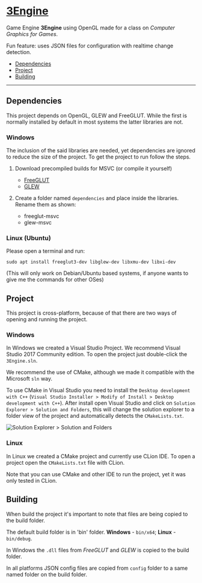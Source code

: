 # [3Engine](https://ricardoeprodrigues.github.io/3Engine/)

Game Engine **3Engine** using OpenGL made for a class on *Computer Graphics for Games*.

Fun feature: uses JSON files for configuration with realtime change detection.

* [Dependencies](#Dependencies)
* [Project](#Project)
* [Building](#Building)

---

## Dependencies

This project depends on OpenGL, GLEW and FreeGLUT. While the first is normally installed by default in most systems the latter libraries are not.

### Windows

The inclusion of the said libraries are needed, yet dependencies are ignored to reduce the size of the project. To get the project to run follow the steps.

1. Download precompiled builds for MSVC (or compile it yourself) 
    
    * [FreeGLUT](http://www.transmissionzero.co.uk/software/freeglut-devel/)
    * [GLEW](http://glew.sourceforge.net/)

1. Create a folder named `dependencies` and place inside the libraries. Rename them as shown:

    * freeglut-msvc
    * glew-msvc

### Linux (Ubuntu)

Please open a terminal and run:

``` 
sudo apt install freeglut3-dev libglew-dev libxmu-dev libxi-dev
```

(This will only work on Debian/Ubuntu based systems, if anyone wants to give me the commands for other OSes)

## Project

This project is cross-platform, because of that there are two ways of opening and running the project.

### Windows

In Windows we created a Visual Studio Project. We recommend Visual Studio 2017 Community edition. To open the project just double-click the `3Engine.sln`.

We recommend the use of CMake, although we made it compatible with the Microsoft `sln` way.

To use CMake in Visual Studio you need to install the `Desktop development with C++` (`Visual Studio Installer > Modify of Install > Desktop development with C++`). After install open Visual Studio and click on `Solution Explorer > Solution and Folders`, this will change the solution explorer to a folder view of the project and automatically detects the `CMakeLists.txt`.

![Solution Explorer > Solution and Folders](https://image.ibb.co/cRn65b/Solutions_And_Folders.png)

### Linux

In Linux we created a CMake project and currently use CLion IDE. To open a project open the `CMakeLists.txt` file with CLion.

Note that you can use CMake and other IDE to run the project, yet it was only tested in CLion.

## Building

When build the project it's important to note that files are being copied to the build folder.

The default build folder is in 'bin' folder. **Windows** - `bin/x64`; **Linux** - `bin/debug`.

In Windows the `.dll` files from *FreeGLUT* and *GLEW* is copied to the build folder.

In all platforms JSON config files are copied from `config` folder to a same named folder on the build folder.